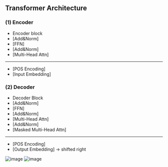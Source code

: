 ## Transformer Architecture

### **(1) Encoder**

- Encoder block
- [Add&Norm]
- [FFN]
- [Add&Norm]
- [Multi-Head Attn]
---
- [POS Encoding]
- [Input Embedding]



### **(2) Decoder**
- Decoder Block
- [Add&Norm]
- [FFN]
- [Add&Norm]
- [Multi-Head Attn]
- [Add&Norm]
- [Masked Multi-Head Attn]
---
- [POS Encoding]
- [Output Embedding] -> shifted right

![image](https://github.com/user-attachments/assets/2dcd0e32-8d1e-4168-be2a-7ad4dd993230)
![image](https://github.com/user-attachments/assets/94495d3a-cb74-486e-bd21-6c5cf2094a4e)

